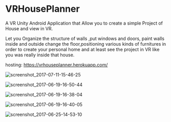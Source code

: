 # VRHousePlanner
A VR Unity Android Application that Allow you to create a simple Project of House and view in VR.

Let you Organize the structure of walls ,put windows and doors, paint walls inside and outside change the floor,positioning various kinds of furnitures in order to create your personal home and at least see the project in VR like you was really inside that house.

hosting: https://vrhouseplanner.herokuapp.com/

![screenshot_2017-07-11-15-46-25](https://user-images.githubusercontent.com/30373288/31865289-e5f2d350-b76c-11e7-92fe-4d8c9b8b912e.png)

![screenshot_2017-06-19-16-50-44](https://user-images.githubusercontent.com/30373288/31865300-2cab7928-b76d-11e7-8238-4ad45bb373d1.png)

![screenshot_2017-06-19-16-38-04](https://user-images.githubusercontent.com/30373288/31865325-b57af8a0-b76d-11e7-964b-c1cbca92bb73.png)

![screenshot_2017-06-19-16-40-05](https://user-images.githubusercontent.com/30373288/31865334-da16482c-b76d-11e7-8ca1-2e88b5e30288.png)

![screenshot_2017-06-25-14-53-10](https://user-images.githubusercontent.com/30373288/31865337-f22dd1e6-b76d-11e7-9137-18129bd76ffe.png)
